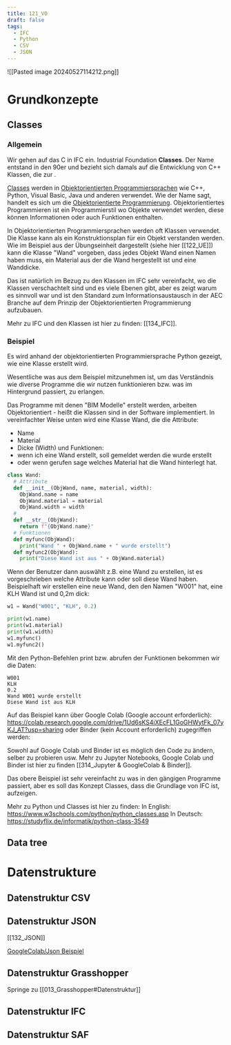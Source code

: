 ```yaml
---
title: 121_VO
draft: false
tags:
  - IFC
  - Python
  - CSV
  - JSON
---
```

![[Pasted image 20240527114212.png]]
# Grundkonzepte
## Classes

### Allgemein

Wir gehen auf das C in IFC ein. Industrial Foundation **Classes**.
Der Name entstand in den 90er und bezieht sich damals auf die Entwicklung von C++ Klassen, die zur . 

[Classes](https://de.wikipedia.org/wiki/Klasse_(Objektorientierung)) werden in [Objektorientierten Programmiersprachen](https://de.wikipedia.org/wiki/Liste_objektorientierter_Programmiersprachen) wie C++, Python, Visual Basic, Java und anderen verwendet. 
Wie der Name sagt, handelt es sich um die [Objektorientierte Programmierung](https://de.wikipedia.org/wiki/Objektorientierte_Programmierung). 
Objektorientiertes Programmieren ist ein Programmierstil wo Objekte verwendet werden, diese können Informationen oder auch Funktionen enthalten.

In Objektorientierten Programmiersprachen werden oft Klassen verwendet.
Die Klasse kann als ein Konstruktionsplan für ein Objekt verstanden werden.
Wie im Beispiel aus der Übungseinheit dargestellt (siehe hier [[122_UE]]) kann die Klasse "Wand" vorgeben, dass jedes Objekt Wand einen Namen haben muss, ein Material aus der die Wand hergestellt ist und eine Wanddicke.

Das ist natürlich im Bezug zu den Klassen im IFC sehr vereinfacht, wo die Klassen verschachtelt sind und es viele Ebenen gibt, aber es zeigt warum es sinnvoll war und ist den Standard zum Informationsaustausch in der AEC Branche auf dem Prinzip der Objektorientierten Programmierung aufzubauen. 

Mehr zu IFC und den Klassen ist hier zu finden: [[134_IFC]].

### Beispiel

Es wird anhand der objektorientierten Programmiersprache Python gezeigt, wie eine Klasse erstellt wird.

Wesentliche was aus dem Beispiel mitzunehmen ist, um das Verständnis wie diverse Programme die wir nutzen funktionieren bzw. was im Hintergrund passiert, zu erlangen.

Das Programme mit denen "BIM Modelle" erstellt werden, arbeiten Objektorientiert - heißt die Klassen sind in der Software implementiert. 
In vereinfachter Weise unten wird eine Klasse Wand, die die Attribute:
- Name
- Material
- Dicke (Width)
und Funktionen:
- wenn ich eine Wand erstellt, soll gemeldet werden die wurde erstellt
- oder wenn gerufen sage welches Material hat die Wand
hinterlegt hat.

```python
class Wand:
  # Attribute
  def __init__(ObjWand, name, material, width):
    ObjWand.name = name
    ObjWand.material = material
    ObjWand.width = width
  #
  def __str__(ObjWand):
    return f"{ObjWand.name}"
  # Funktionen
  def myfunc(ObjWand):
    print("Wand " + ObjWand.name + " wurde erstellt")
  def myfunc2(ObjWand):
    print("Diese Wand ist aus " + ObjWand.material)
```

Wenn der Benutzer dann auswählt z.B. eine Wand zu erstellen, ist es vorgeschrieben welche Attribute kann oder soll diese Wand haben.
Beispielhaft wir erstellen eine neue Wand, den den Namen "W001" hat, eine KLH Wand ist und 0,2m dick:

```python
w1 = Wand("W001", "KLH", 0.2)

print(w1.name)
print(w1.material)
print(w1.width)
w1.myfunc()
w1.myfunc2()
```

Mit den Python-Befehlen print bzw. abrufen der Funktionen bekommen wir die Daten:

```
W001 
KLH 
0.2 
Wand W001 wurde erstellt 
Diese Wand ist aus KLH
```

Auf das Beispiel kann über Google Colab (Google account erforderlich):
https://colab.research.google.com/drive/1Ud6sKS4iXEcFL1GoGHWytFk_07yKJ_AT?usp=sharing
oder Binder (kein Account erforderlich) zugegriffen werden:


Sowohl auf Google Colab und Binder ist es möglich den Code zu ändern, selber zu probieren usw.
Mehr zu Jupyter Notebooks, Google Colab und Binder ist hier zu finden [[314_Jupyter & GoogleColab & Binder]].

Das obere Beispiel ist sehr vereinfacht zu was in den gängigen Programme passiert, aber es soll das Konzept Classes, dass die Grundlage von IFC ist, aufzeigen. 

Mehr zu Python und Classes ist hier zu finden:
	In English:
	https://www.w3schools.com/python/python_classes.asp
	In Deutsch:
	https://studyflix.de/informatik/python-class-3549

## Data tree 



# Datenstrukture
## Datenstruktur CSV



## Datenstruktur JSON


[[132_JSON]]


[GoogleColab/Json Beispiel](https://colab.research.google.com/drive/14sUV5H4gAtNbcs190b6wNwWeFv-lGxOp?usp=sharing)


## Datenstruktur Grasshopper

Springe zu [[013_Grasshopper#Datenstruktur]]



## Datenstruktur IFC




## Datenstruktur SAF



